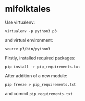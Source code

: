 # mlfolktales

Use virtualenv:

`virtualenv -p python3 p3`

and virtual environment:

`source p3/bin/python3`

Firstly, installed required packages:

`pip install -r pip_requirements.txt`

After addition of a new module:

`pip freeze > pip_requirements.txt`

and commit `pip_requirements.txt`

